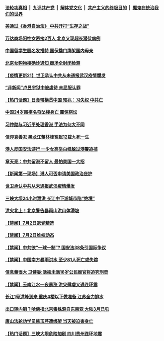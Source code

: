 

####  [法轮功真相](../../../../basic/blob/master/README.md?t=07040431) &nbsp;|&nbsp; [九评共产党](../../../../9ping.md/blob/master/README.md?t=07040431) &nbsp;|&nbsp; [解体党文化](../../../../jtdwh.md/blob/master/README.md?t=07040431)  &nbsp;|&nbsp; [共产主义的终极目的](../../../../gczydzjmd.md/blob/master/README.md?t=07040431) &nbsp;|&nbsp; [魔鬼在统治我们的世界](../../../../mgztzwmdsj.md/blob/master/README.md?t=07040431) 

#### [美通过《香港自治法》 中共开打“生存之战”](../pages/prog204/a102885388.md?t=07040431) 

#### [万达商场阳性女密接2百人 北京又现超长潜伏病例](../pages/prog204/a102885376.md?t=07040431) 

#### [中国留学生匿名发推特 国保撬门绑架国内母亲](../pages/prog204/a102885262.md?t=07040431) 

#### [北京女购物接确诊通知 商场全封闭检测](../pages/prog204/a102885187.md?t=07040431) 

#### [【疫情更新21】世卫承认中共从未通报武汉疫情爆发](../pages/prog204/a102881681.md?t=07040431) 



#### [“非新闻”卢昱宇狱中被虐待 未屈服认罪](../pages/prog204/a102885138.md?t=07040431) 

#### [【热门话题】日食带横贯中国 预兆：习失权 中共亡](../pages/prog204/a102885121.md?t=07040431) 

#### [中国24岁围棋名将坠楼身亡 震惊棋坛](../pages/prog204/a102885065.md?t=07040431) 

#### [习仲勋与习近平处理香港 手法为何大不同](../pages/prog204/a102885066.md?t=07040431) 

#### [信仰真善忍 黑龙江董林桂冤狱12载九死一生](../pages/prog204/a102885038.md?t=07040431) 

#### [港人反国安法游行 一少女高举白纸躲过港警追捕](../pages/prog204/a102885005.md?t=07040431) 

#### [章天亮：中共留港不留人 最怕美国一大招](../pages/prog204/a102884985.md?t=07040431) 

#### [【新闻第一现场】港人可否申请美国政治庇护](../pages/prog204/a102884980.md?t=07040431) 

#### [世卫承认中共从未通报武汉疫情爆发](../pages/prog204/a102884898.md?t=07040431) 

#### [三峡大坝24小时泄洪 长江中下游城市陷“绝境”](../pages/prog204/a102884882.md?t=07040431) 

#### [洪灾北上！北京警告暴雨山洪山体滑坡](../pages/prog204/a102884853.md?t=07040431) 


#### [【禁闻】7月2日退党精选](../pages/prog204/a102884776.md?t=07040431) 

#### [【禁闻】7月2日维权动态](../pages/prog204/a102884773.md?t=07040431) 

#### [【禁闻】中共欲“一球一制”?  国安法38条引国际争议](../pages/prog204/a102884728.md?t=07040431) 

#### [【禁闻】中国南方暴雨洪水 至少81人死亡或失踪](../pages/prog204/a102884726.md?t=07040431) 

#### [信息量很大 卫健委:活摘未满18岁公民器官将追究刑责](../pages/prog204/a102884685.md?t=07040431) 

#### [【禁闻】云南江水一夜暴涨 洪灾肆虐又遇连环震](../pages/prog204/a102884681.md?t=07040431) 

#### [长江1号洪峰到来 重庆4楼以下做准备 江苏全力排水](../pages/prog204/a102884673.md?t=07040431) 

#### [出口转内销？哈佛指北京毒株源自东南亚 大陆3月已见](../pages/prog204/a102884651.md?t=07040431) 


#### [唐山法轮功学员韩玉芹遭绑架 当天被迫害身亡](../pages/prog204/a102884496.md?t=07040431) 

#### [【热门话题】三峡大坝危险加剧 四川贵州连环地震](../pages/prog204/a102884385.md?t=07040431) 

